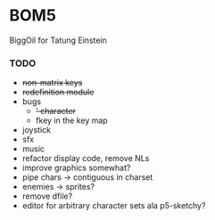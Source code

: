 # BOM5
BiggOil for Tatung Einstein

### TODO
* ~~non-matrix keys~~
* ~~redefinition module~~
* bugs
  * ~~' character~~
  * fkey in the key map
* joystick
* sfx
* music
* refactor display code, remove NLs
* improve graphics somewhat?
* pipe chars -> contiguous in charset
* enemies -> sprites?
* remove dfile?
* editor for arbitrary character sets ala p5-sketchy?
